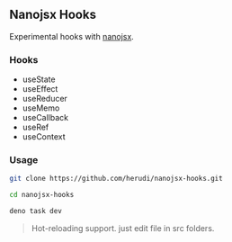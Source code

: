 ## Nanojsx Hooks

Experimental hooks with [nanojsx](https://nanojsx.io).

### Hooks

- useState
- useEffect
- useReducer
- useMemo
- useCallback
- useRef
- useContext

### Usage

```bash
git clone https://github.com/herudi/nanojsx-hooks.git

cd nanojsx-hooks

deno task dev
```

> Hot-reloading support. just edit file in src folders.
